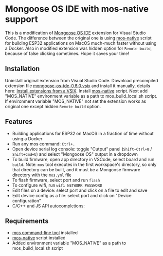 # Mongoose OS IDE with mos-native support

This is a modification of [Mongoose OS IDE](https://github.com/cesanta/mongoose-os-ide) extension for Visual Studio Code. The difference between the original one is using [mos-native](https://github.com/stopthatcow/mos-native) script for building ESP32 applications on MacOS much-much faster without using a Docker. Also in modified extension was hidden option for `Remote build`, because of false clicking sometimes. Hope it saves your time!

## Installation

Uninstall original extension from Visual Studio Code. Download precompiled extension file [mongoose-os-ide-0.6.0.vsix](https://github.com/kotelnikov/mongoose-os-ide-native/blob/master/mongoose-os-ide-native-0.6.0.vsix) and install it manually, details here: [Install extensions from a VSIX](https://code.visualstudio.com/docs/editor/extension-marketplace#_install-from-a-vsix). Install [mos-native](https://github.com/stopthatcow/mos-native) script. Next add "MOS_NATIVE" environment variable as a path to mos_build_local.sh script. If environment variable "MOS_NATIVE" not set the extension works as original one except hidden `Remote build` option.

## Features

- Building applications for ESP32 on MacOS in a fraction of time without using a Docker
- Run any mos command: `Ctrl+.`
- Open device serial log console: toggle "Output" panel
  (`Shift+Ctrl+U` / `Shift+Cmd+U`)
  and select "Mongoose OS" output in a dropdown
- To build firmware, open app directory in VSCode, select board and run `build`.
  Note: `mos` tool executes in the first workspace's directory, so only that
  directory can be built, and it must be a Mongoose firmware directory with
  the `mos.yml` file
- To flash firmware, select port and run `flash`
- To configure wifi, run `wifi NETWORK PASSWORD`
- Edit files on a device: select port and click on a file to edit and save
- Edit device config as a file: select port and click on "Device configuration"
- C/C++ and JS API autocompletions:

## Requirements

* [mos command-line tool](https://mongoose-os.com/docs/) installed
* [mos-native](https://github.com/stopthatcow/mos-native) script installed
* Added environment variable "MOS_NATIVE" as a path to mos_build_local.sh script
